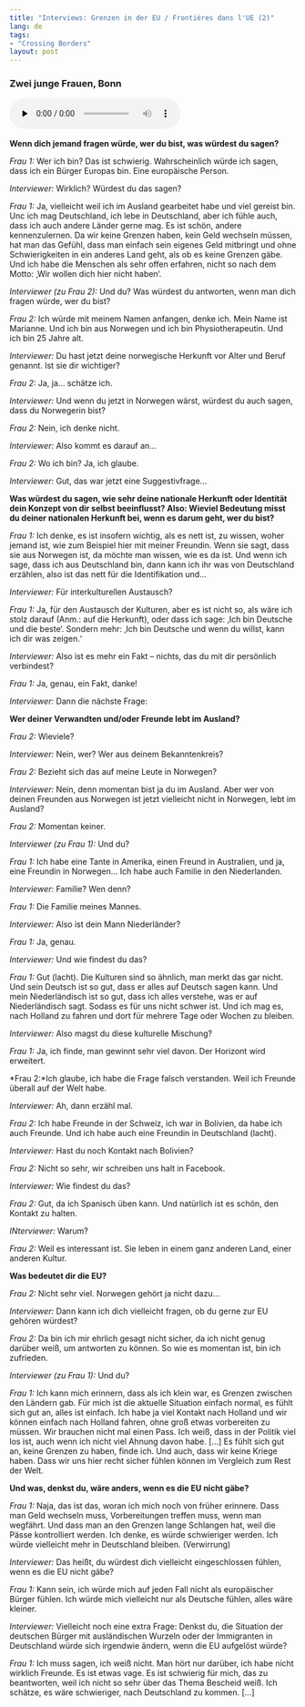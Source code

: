 ```yaml
---
title: "Interviews: Grenzen in der EU / Frontières dans l'UE (2)"
lang: de
tags:
- "Crossing Borders"
layout: post
---
```

### Zwei junge Frauen, Bonn

<audio src="{{ site.url }}/assets/interviews/Bonn_2.mp3" controls preload="none"></audio>
&nbsp;

**Wenn dich jemand fragen würde, wer du bist, was würdest du sagen?**

*Frau 1:* Wer ich bin? Das ist schwierig. Wahrscheinlich würde ich sagen, dass ich ein Bürger Europas bin. Eine europäische Person.

*Interviewer:* Wirklich? Würdest du das sagen?

*Frau 1:* Ja, vielleicht weil ich im Ausland gearbeitet habe und viel gereist bin. Unc ich mag Deutschland, ich lebe in Deutschland, aber ich fühle auch, dass ich auch andere Länder gerne mag. Es ist schön, andere kennenzulernen. Da wir keine Grenzen haben, kein Geld wechseln müssen, hat man das Gefühl, dass man einfach sein eigenes Geld mitbringt und ohne Schwierigkeiten in ein anderes Land geht, als ob es keine Grenzen gäbe. Und ich habe die Menschen als sehr offen erfahren, nicht so nach dem Motto: ‚Wir wollen dich hier nicht haben‘.

<!--more-->

*Interviewer (zu Frau 2):* Und du? Was würdest du antworten, wenn man dich fragen würde, wer du bist?

*Frau 2:* Ich würde mit meinem Namen anfangen, denke ich. Mein Name ist Marianne. Und ich bin aus Norwegen und ich bin Physiotherapeutin. Und ich bin 25 Jahre alt.

*Interviewer:* Du hast jetzt deine norwegische Herkunft vor Alter und Beruf genannt. Ist sie dir wichtiger?

*Frau 2:* Ja, ja... schätze ich.

*Interviewer:* Und wenn du jetzt in Norwegen wärst, würdest du auch sagen, dass du Norwegerin bist?

*Frau 2:* Nein, ich denke nicht.

*Interviewer:* Also kommt es darauf an...

*Frau 2:* Wo ich bin? Ja, ich glaube.

*Interviewer:* Gut, das war jetzt eine Suggestivfrage...

**Was würdest du sagen, wie sehr deine nationale Herkunft oder Identität dein Konzept von dir selbst beeinflusst? Also: Wieviel Bedeutung misst du deiner nationalen Herkunft bei, wenn es darum geht, wer du bist?**

*Frau 1:* Ich denke, es ist insofern wichtig, als es nett ist, zu wissen, woher jemand ist, wie zum Beispiel hier mit meiner Freundin. Wenn sie sagt, dass sie aus Norwegen ist, da möchte man wissen, wie es da ist. Und wenn ich sage, dass ich aus Deutschland bin, dann kann ich ihr was von Deutschland erzählen, also ist das nett für die Identifikation und...

*Interviewer:* Für interkulturellen Austausch?

*Frau 1:* Ja, für den Austausch der Kulturen, aber es ist nicht so, als wäre ich stolz darauf (Anm.: auf die Herkunft), oder dass ich sage: ‚Ich bin Deutsche und die beste‘. Sondern mehr: ‚Ich bin Deutsche und wenn du willst, kann ich dir was zeigen.‘

*Interviewer:* Also ist es mehr ein Fakt – nichts, das du mit dir persönlich verbindest?

*Frau 1:* Ja, genau, ein Fakt, danke!

*Interviewer:* Dann die nächste Frage:

**Wer deiner Verwandten und/oder Freunde lebt im Ausland?**

*Frau 2:* Wieviele?

*Interviewer:* Nein, wer? Wer aus deinem Bekanntenkreis?

*Frau 2:* Bezieht sich das auf meine Leute in Norwegen?

*Interviewer:* Nein, denn momentan bist ja du im Ausland. Aber wer von deinen Freunden aus Norwegen ist jetzt vielleicht nicht in Norwegen, lebt im Ausland?

*Frau 2:* Momentan keiner.

*Interviewer (zu Frau 1):* Und du?

*Frau 1:* Ich habe eine Tante in Amerika, einen Freund in Australien, und ja, eine Freundin in Norwegen... Ich habe auch Familie in den Niederlanden.

*Interviewer:* Familie? Wen denn?

*Frau 1:* Die Familie meines Mannes.

*Interviewer:* Also ist dein Mann Niederländer?

*Frau 1:* Ja, genau.

*Interviewer:* Und wie findest du das?

*Frau 1:* Gut (lacht). Die Kulturen sind so ähnlich, man merkt das gar nicht. Und sein Deutsch ist so gut, dass er alles auf Deutsch sagen kann. Und mein Niederländisch ist so gut, dass ich alles verstehe, was er auf Niederländisch sagt. Sodass es für uns nicht schwer ist. Und ich mag es, nach Holland zu fahren und dort für mehrere Tage oder Wochen zu bleiben.

*Interviewer:* Also magst du diese kulturelle Mischung?

*Frau 1:* Ja, ich finde, man gewinnt sehr viel davon. Der Horizont wird erweitert.

*Frau 2:*Ich glaube, ich habe die Frage falsch verstanden. Weil ich Freunde überall auf der Welt habe.

*Interviewer:* Ah, dann erzähl mal.

*Frau 2:* Ich habe Freunde in der Schweiz, ich war in Bolivien, da habe ich auch Freunde. Und ich habe auch eine Freundin in Deutschland (lacht).

*Interviewer:* Hast du noch Kontakt nach Bolivien?

*Frau 2:* Nicht so sehr, wir schreiben uns halt in Facebook.

*Interviewer:* Wie findest du das?

*Frau 2:* Gut, da ich Spanisch üben kann. Und natürlich ist es schön, den Kontakt zu halten.

*INterviewer:* Warum?

*Frau 2:* Weil es interessant ist. Sie leben in einem ganz anderen Land, einer anderen Kultur.

**Was bedeutet dir die EU?**

*Frau 2:* Nicht sehr viel. Norwegen gehört ja nicht dazu...

*Interviewer:* Dann kann ich dich vielleicht fragen, ob du gerne zur EU gehören würdest?

*Frau 2:* Da bin ich mir ehrlich gesagt nicht sicher, da ich nicht genug darüber weiß, um antworten zu können. So wie es momentan ist, bin ich zufrieden.

*Interviewer (zu Frau 1):* Und du?

*Frau 1:* Ich kann mich erinnern, dass als ich klein war, es Grenzen zwischen den Ländern gab. Für mich ist die aktuelle Situation einfach normal, es fühlt sich gut an, alles ist einfach. Ich habe ja viel Kontakt nach Holland und wir können einfach nach Holland fahren, ohne groß etwas vorbereiten zu müssen. Wir brauchen nicht mal einen Pass. Ich weiß, dass in der Politik viel los ist, auch wenn ich nicht viel Ahnung davon habe. [...] Es fühlt sich gut an, keine Grenzen zu haben, finde ich. Und auch, dass wir keine Kriege haben. Dass wir uns hier recht sicher fühlen können im Vergleich zum Rest der Welt.

**Und was, denkst du, wäre anders, wenn es die EU nicht gäbe?**

*Frau 1:* Naja, das ist das, woran ich mich noch von früher erinnere. Dass man Geld wechseln muss, Vorbereitungen treffen muss, wenn man wegfährt. Und dass man an den Grenzen lange Schlangen hat, weil die Pässe kontrolliert werden. Ich denke, es würde schwieriger werden. Ich würde vielleicht mehr in Deutschland bleiben. (Verwirrung)

*Interviewer:* Das heißt, du würdest dich vielleicht eingeschlossen fühlen, wenn es die EU nicht gäbe?

*Frau 1:* Kann sein, ich würde mich auf jeden Fall nicht als europäischer Bürger fühlen. Ich würde mich vielleicht nur als Deutsche fühlen, alles wäre kleiner.

*Interviewer:* Vielleicht noch eine extra Frage: Denkst du, die Situation der deutschen Bürger mit ausländischen Wurzeln oder der Immigranten in Deutschland würde sich irgendwie ändern, wenn die EU aufgelöst würde?

*Frau 1:* Ich muss sagen, ich weiß nicht. Man hört nur darüber, ich habe nicht wirklich Freunde. Es ist etwas vage. Es ist schwierig für mich, das zu beantworten, weil ich nicht so sehr über das Thema Bescheid weiß. Ich schätze, es wäre schwieriger, nach Deutschland zu kommen.
[...]
